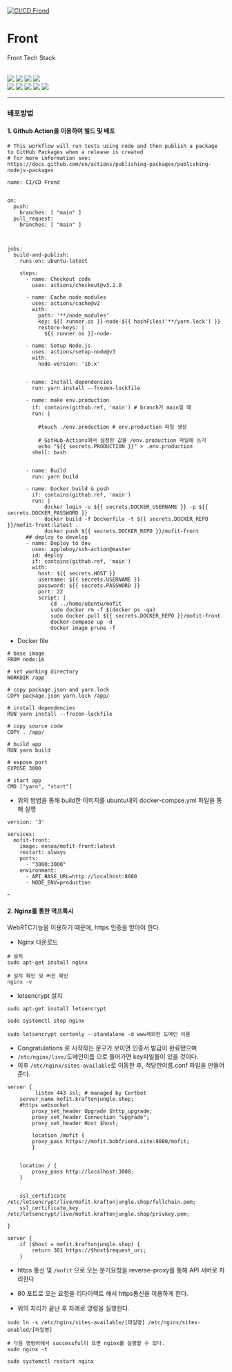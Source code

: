 [![CI/CD Frond](https://github.com/MoFit-Project/Front/actions/workflows/npm-publish.yml/badge.svg)](https://github.com/MoFit-Project/Front/actions/workflows/npm-publish.yml)

# Front

Front Tech Stack

&#160;   
<img src="https://img.shields.io/badge/NGINX-009638?style=flat&logo=NGINX&logoColor=white"/>
<img src="https://img.shields.io/badge/Amazon AWS-232F3E?style=flat&logo=Amazon AWS&logoColor=white"/> 
<img src="https://img.shields.io/badge/JavaScript-F7DF1E?style=flat&logo=JavaScript&logoColor=white"/>
<img src="https://img.shields.io/badge/GameEngine-Phaser-blueviolet"/>
&#160;   
<img src="https://img.shields.io/badge/Docker-2496ED?style=flat&logo=Docker&logoColor=white"/>
<img src="https://img.shields.io/badge/Next.js-000000?style=flat&logo=Next.js&logoColor=white"/> 
<img src="https://img.shields.io/badge/GitHub Actions-2088FF?style=flat&logo=GitHub Actions&logoColor=white"/>
<img src="https://img.shields.io/badge/WebRTC-333333?style=flat&logo=WebRTC&logoColor=white"/> 
<img src="https://img.shields.io/badge/TensorFlow-FF6F00?style=flat&logo=TensorFlow&logoColor=white"/>  



---

### 배포방법

#### 1. Github Action을 이용하여 빌드 및 배포

```
# This workflow will run tests using node and then publish a package to GitHub Packages when a release is created
# For more information see: https://docs.github.com/en/actions/publishing-packages/publishing-nodejs-packages

name: CI/CD Frond


on:
  push:
    branches: [ "main" ]
  pull_request:
    branches: [ "main" ]



jobs:
  build-and-publish:
    runs-on: ubuntu-latest

    steps:
      - name: Checkout code
        uses: actions/checkout@v3.2.0

      - name: Cache node modules
        uses: actions/cache@v2
        with:
          path: '**/node_modules'
          key: ${{ runner.os }}-node-${{ hashFiles('**/yarn.lock') }}
          restore-keys: |
            ${{ runner.os }}-node-

      - name: Setup Node.js
        uses: actions/setup-node@v3
        with:
          node-version: '16.x'


      - name: Install dependencies
        run: yarn install --frozen-lockfile

      - name: make env.production
        if: contains(github.ref, 'main') # branch가 main일 때
        run: | 

          #touch ./env.production # env.production 파일 생성 

          # GitHub-Actions에서 설정한 값을 /env.production 파일에 쓰기
          echo "${{ secrets.PRODUCTION }}" > .env.production
        shell: bash


      - name: Build
        run: yarn build

      - name: Docker build & push
        if: contains(github.ref, 'main')
        run: |
            docker login -u ${{ secrets.DOCKER_USERNAME }} -p ${{ secrets.DOCKER_PASSWORD }}
            docker build -f Dockerfile -t ${{ secrets.DOCKER_REPO }}/mofit-front:latest .
            docker push ${{ secrets.DOCKER_REPO }}/mofit-front
      ## deploy to develop
      - name: Deploy to dev
        uses: appleboy/ssh-action@master
        id: deploy
        if: contains(github.ref, 'main')
        with:
          host: ${{ secrets.HOST }}
          username: ${{ secrets.USERNAME }}
          password: ${{ secrets.PASSWORD }}
          port: 22
          script: |
              cd ../home/ubuntu/mofit
              sudo docker rm -f $(docker ps -qa)
              sudo docker pull ${{ secrets.DOCKER_REPO }}/mofit-front
              docker-compose up -d
              docker image prune -f
```

- Docker file 

```
# base image
FROM node:16

# set working directory
WORKDIR /app

# copy package.json and yarn.lock
COPY package.json yarn.lock /app/

# install dependencies
RUN yarn install --frozen-lockfile

# copy source code
COPY . /app/

# build app
RUN yarn build

# expose port
EXPOSE 3000

# start app
CMD ["yarn", "start"]

```

- 위의 방법을 통해 build한 이미지를 ubuntu내의 docker-compse.yml 파일을 통해 실행

```
version: '3'

services:
  mofit-front:
    image: eenaa/mofit-front:latest
    restart: always
    ports:
      - "3000:3000"
    environment:
      - API_BASE_URL=http://localhost:8080
      - NODE_ENV=production

~
```

#### 2. Nginx를 통한 역프록시
WebRTC기능을 이용하기 때문에, https 인증을 받아야 한다. 

- Nginx 다운로드
```
# 설치
sudo apt-get install nginx

# 설치 확인 및 버전 확인
nginx -v
```

- letsencrypt 설치
```
sudo apt-get install letsencrypt

sudo systemctl stop nginx

sudo letsencrypt certonly --standalone -d www제외한 도메인 이름
```

- Congratulations 로 시작하는 문구가 보이면 인증서 발급이 완료됐으며
- ```/etc/nginx/live/```도메인이름 으로 들어가면 key파일들이 있을 것이다.
- 이후 ```/etc/nginx/sites-available```로 이동한 후, 적당한이름.conf 파일을 만들어 준다.

```
server {
         listen 443 ssl; # managed by Certbot
    server_name mofit.kraftonjungle.shop;
    #https websocket
        proxy_set_header Upgrade $http_upgrade;
        proxy_set_header Connection "upgrade";
        proxy_set_header Host $host;

        location /mofit {
        proxy_pass https://mofit.bobfriend.site:8080/mofit;
        }


    location / {
        proxy_pass http://localhost:3000;
    }


    ssl_certificate /etc/letsencrypt/live/mofit.kraftonjungle.shop/fullchain.pem; 
    ssl_certificate_key /etc/letsencrypt/live/mofit.kraftonjungle.shop/privkey.pem; 

}

server {
    if ($host = mofit.kraftonjungle.shop) {
        return 301 https://$host$request_uri;
    } 
```

- https 통신 및  ```/mofit``` 으로 오는 분기요청을 reverse-proxy를 통해 API 서버로 처리한다
- 80 포트로 오는 요청을 리다이렉트 해서 https통신을 이용하게 한다.


- 위의 처리가 끝난 후 차례로 명령을 실행한다.
```
sudo ln -s /etc/nginx/sites-available/[파일명] /etc/nginx/sites-enabled/[파일명]

# 다음 명령어에서 successful이 뜨면 nginx를 실행할 수 있다.
sudo nginx -t

sudo systemctl restart nginx
```
